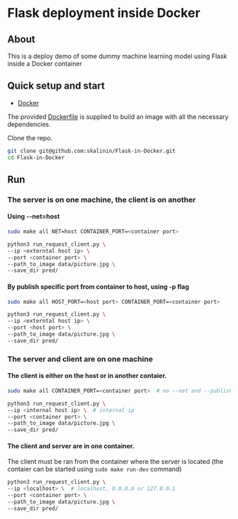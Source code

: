 # Flask deployment inside Docker

## About

This is a deploy demo of some dummy machine learning model using Flask inside a Docker container

## Quick setup and start

* [Docker](https://www.docker.com/)


The provided [Dockerfile](Dockerfile) is supplied to build an image with all the necessary dependencies.

Clone the repo.
```bash
git clone git@github.com:skalinin/Flask-in-Docker.git
cd Flask-in-Docker
```

## Run

### The server is on one machine, the client is on another

#### Using --net=host

```bash
sudo make all NET=host CONTAINER_PORT=<container port>
```

```bash
python3 run_request_client.py \
--ip <externtal host ip> \
--port <container port> \
--path_to_image data/picture.jpg \
--save_dir pred/
```

#### By publish specific port from container to host, using -p flag

```bash
sudo make all HOST_PORT=<host port> CONTAINER_PORT=<container port>
```

```bash
python3 run_request_client.py \
--ip <externtal host ip> \
--port <host port> \
--path_to_image data/picture.jpg \
--save_dir pred/
```

### The server and client are on one machine

#### The client is either on the host or in another contaier.

```bash
sudo make all CONTAINER_PORT=<container port>  # no --net and --publish flags to docker run
```

```bash
python3 run_request_client.py \
--ip <internal host ip> \  # internal ip
--port <container port> \
--path_to_image data/picture.jpg \
--save_dir pred/
```

#### The client and server are in one container.

The client must be ran from the container where the server is located (the contaier can be started using `sudo make run-dev` command)

```bash
python3 run_request_client.py \
--ip <localhost> \  # localhost, 0.0.0.0 or 127.0.0.1
--port <container port> \
--path_to_image data/picture.jpg \
--save_dir pred/
```

